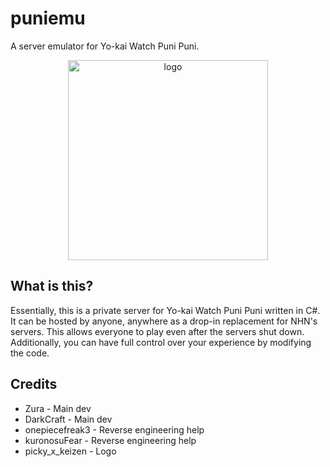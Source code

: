 # puniemu

A server emulator for Yo-kai Watch Puni Puni.
<p align="center">
<img src=https://i.imgur.com/zO49hMu.png alt=logo width=320>
</p>

## What is this?

Essentially, this is a private server for Yo-kai Watch Puni Puni written in C#. It can be hosted by anyone, anywhere as a drop-in replacement for NHN's servers. This allows everyone to play even after the servers shut down. Additionally, you can have full control over your experience by modifying the code.

## Credits

- Zura - Main dev
- DarkCraft - Main dev
- onepiecefreak3 - Reverse engineering help
- kuronosuFear - Reverse engineering help
- picky_x_keizen - Logo
